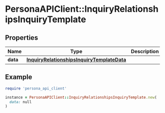 # PersonaAPIClient::InquiryRelationshipsInquiryTemplate

## Properties

| Name | Type | Description | Notes |
| ---- | ---- | ----------- | ----- |
| **data** | [**InquiryRelationshipsInquiryTemplateData**](InquiryRelationshipsInquiryTemplateData.md) |  | [optional] |

## Example

```ruby
require 'persona_api_client'

instance = PersonaAPIClient::InquiryRelationshipsInquiryTemplate.new(
  data: null
)
```

